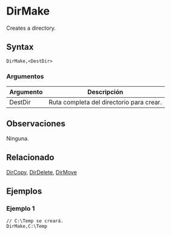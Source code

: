 # DirMake

Creates a directory.

## Syntax

```pebakery
DirMake,<DestDir>
```

### Argumentos

| Argumento | Descripción |
| --- | --- |
| DestDir | Ruta completa del directorio para crear. |

## Observaciones

Ninguna.

## Relacionado

[DirCopy](./DirCopy.md), [DirDelete](./DirDelete.md), [DirMove](/DirMove.md)

## Ejemplos

### Ejemplo 1

```pebakery
// C:\Temp se creará.
DirMake,C:\Temp
```

